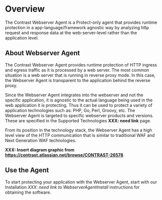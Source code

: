 # Overview

The Contrast Webserver Agent is a Protect-only agent that provides runtime protection in a app-language/framework agnostic way by analyzing http request and response data at the web-server-level rather than the application level.

## About Webserver Agent

The Contrast Webserver Agent provides runtime protection of HTTP ingress and egress traffic as it is processed by a web server. The most common situation is a web server that is running in reverse proxy mode. In this case, the Webserver Agent is transparent to the application behind the reverse proxy.

Since the Webserver Agent integrates into the webserver and not the specific application, it is agnostic to the actual language being used in the web application it is protecting.  Thus it can be used to protect a variety of application technologies such as: PHP, Go, Perl, Groovy, etc.  The Webserver Agent is targeted to specific webserver products and versions. These are specified in the Supported Technologies __XXX: need link__ page.

From its position in the technology stack, the Webserver Agent has a high level view of the HTTP communication that is similar to traditional WAF and Next Generation WAF technologies.

__XXX: Insert diagram graphic from https://contrast.atlassian.net/browse/CONTRAST-26578__ 

## Use the Agent

To start protecting your application with the Webserver Agent, start with our Installation _XXX: need link to WebserverAgentInstall_ instructions for obtaining the software.
